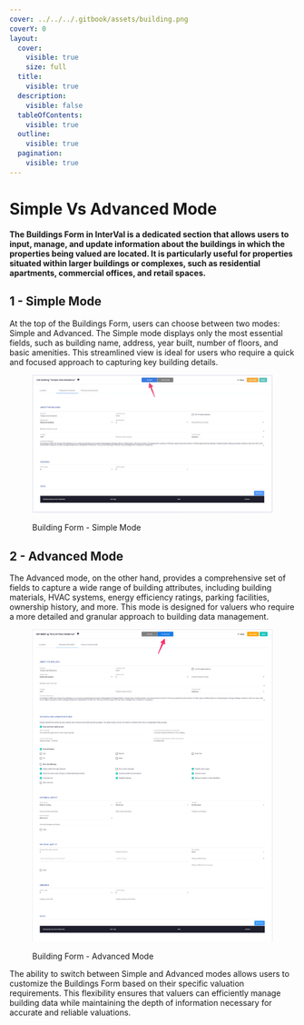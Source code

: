 ```yaml
---
cover: ../../../.gitbook/assets/building.png
coverY: 0
layout:
  cover:
    visible: true
    size: full
  title:
    visible: true
  description:
    visible: false
  tableOfContents:
    visible: true
  outline:
    visible: true
  pagination:
    visible: true
---
```


# Simple Vs Advanced Mode

**The Buildings Form in InterVal is a dedicated section that allows users to input, manage, and update information about the buildings in which the properties being valued are located. It is particularly useful for properties situated within larger buildings or complexes, such as residential apartments, commercial offices, and retail spaces.**

## 1 - Simple Mode

At the top of the Buildings Form, users can choose between two modes: Simple and Advanced. The Simple mode displays only the most essential fields, such as building name, address, year built, number of floors, and basic amenities. This streamlined view is ideal for users who require a quick and focused approach to capturing key building details.

<div align="left">

<figure><img src="../../../.gitbook/assets/Building - Simple" alt=""><figcaption><p>Building Form - Simple Mode</p></figcaption></figure>

</div>

## 2 - Advanced Mode

The Advanced mode, on the other hand, provides a comprehensive set of fields to capture a wide range of building attributes, including building materials, HVAC systems, energy efficiency ratings, parking facilities, ownership history, and more. This mode is designed for valuers who require a more detailed and granular approach to building data management.

<figure><img src="../../../.gitbook/assets/Building - Advanced" alt=""><figcaption><p>Building Form - Advanced Mode</p></figcaption></figure>

The ability to switch between Simple and Advanced modes allows users to customize the Buildings Form based on their specific valuation requirements. This flexibility ensures that valuers can efficiently manage building data while maintaining the depth of information necessary for accurate and reliable valuations.

